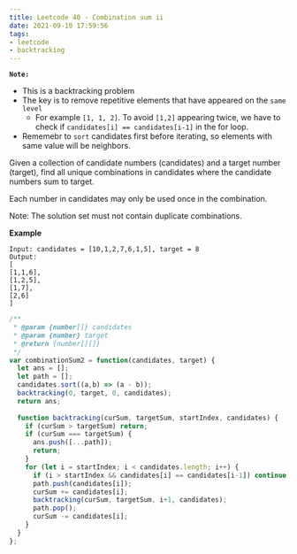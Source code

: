 ```yaml
---
title: Leetcode 40 - Combination sum ii
date: 2021-09-10 17:59:56
tags:
- leetcode
- backtracking
---
```

**`Note:`**
- This is a backtracking problem
- The key is to remove repetitive elements that have appeared on the `same level`
  - For example `[1, 1, 2]`. To avoid `[1,2]` appearing twice, we have to check if `candidates[i] == candidates[i-1]` in the for loop.
- Rememebr to `sort` candidates first before iterating, so elements with same value will be neighbors. 

Given a collection of candidate numbers (candidates) and a target number (target), find all unique combinations in candidates where the candidate numbers sum to target.

Each number in candidates may only be used once in the combination.

Note: The solution set must not contain duplicate combinations.

**Example**
```
Input: candidates = [10,1,2,7,6,1,5], target = 8
Output: 
[
[1,1,6],
[1,2,5],
[1,7],
[2,6]
]
```

```javascript
/**
 * @param {number[]} candidates
 * @param {number} target
 * @return {number[][]}
 */
var combinationSum2 = function(candidates, target) {
  let ans = [];
  let path = [];
  candidates.sort((a,b) => (a - b));
  backtracking(0, target, 0, candidates);
  return ans;
  
  function backtracking(curSum, targetSum, startIndex, candidates) {
    if (curSum > targetSum) return;
    if (curSum === targetSum) {
      ans.push([...path]);
      return;
    }
    for (let i = startIndex; i < candidates.length; i++) {
      if (i > startIndex && candidates[i] == candidates[i-1]) continue;
      path.push(candidates[i]);
      curSum += candidates[i];
      backtracking(curSum, targetSum, i+1, candidates);
      path.pop();
      curSum -= candidates[i];
    }
  }
};
```
